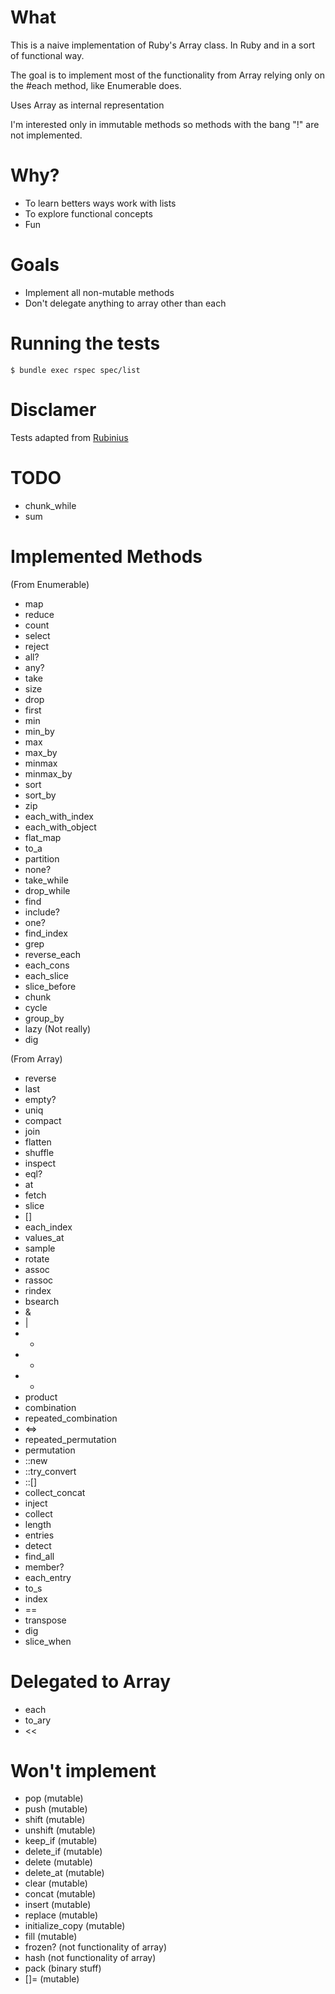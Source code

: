 # What

This is a naive implementation of Ruby's Array class. In Ruby and in a sort of functional way.

The goal is to implement most of the functionality from Array relying only on the #each method,
like Enumerable does.

Uses Array as internal representation

I'm interested only in immutable methods so methods with the bang "!" are not implemented.


# Why?

- To learn betters ways work with lists
- To explore functional concepts
- Fun


# Goals

- Implement all non-mutable methods
- Don't delegate anything to array other than each

# Running the tests

    $ bundle exec rspec spec/list

# Disclamer

Tests adapted from [Rubinius](https://github.com/rubinius/rubinius/tree/master/spec/ruby/core/array)

# TODO

- chunk_while
- sum

# Implemented Methods

(From Enumerable)

- map
- reduce
- count
- select
- reject
- all?
- any?
- take
- size
- drop
- first
- min
- min_by
- max
- max_by
- minmax
- minmax_by
- sort
- sort_by
- zip
- each_with_index
- each_with_object
- flat_map
- to_a
- partition
- none?
- take_while
- drop_while
- find
- include?
- one?
- find_index
- grep
- reverse_each
- each_cons
- each_slice
- slice_before
- chunk
- cycle
- group_by
- lazy (Not really)
- dig

(From Array)

- reverse
- last
- empty?
- uniq
- compact
- join
- flatten
- shuffle
- inspect
- eql?
- at
- fetch
- slice
- []
- each_index
- values_at
- sample
- rotate
- assoc
- rassoc
- rindex
- bsearch
- &
- |
- +
- -
- *
- product
- combination
- repeated_combination
- <=>
- repeated_permutation
- permutation
- ::new
- ::try_convert
- ::[]
- collect_concat
- inject
- collect
- length
- entries
- detect
- find_all
- member?
- each_entry
- to_s
- index
- ==
- transpose
- dig
- slice_when

# Delegated to Array

- each
- to_ary
- <<


# Won't implement

- pop (mutable)
- push (mutable)
- shift (mutable)
- unshift (mutable)
- keep_if (mutable)
- delete_if (mutable)
- delete (mutable)
- delete_at (mutable)
- clear (mutable)
- concat (mutable)
- insert (mutable)
- replace (mutable)
- initialize_copy (mutable)
- fill (mutable)
- frozen? (not functionality of array)
- hash (not functionality of array)
- pack (binary stuff)
- []= (mutable)